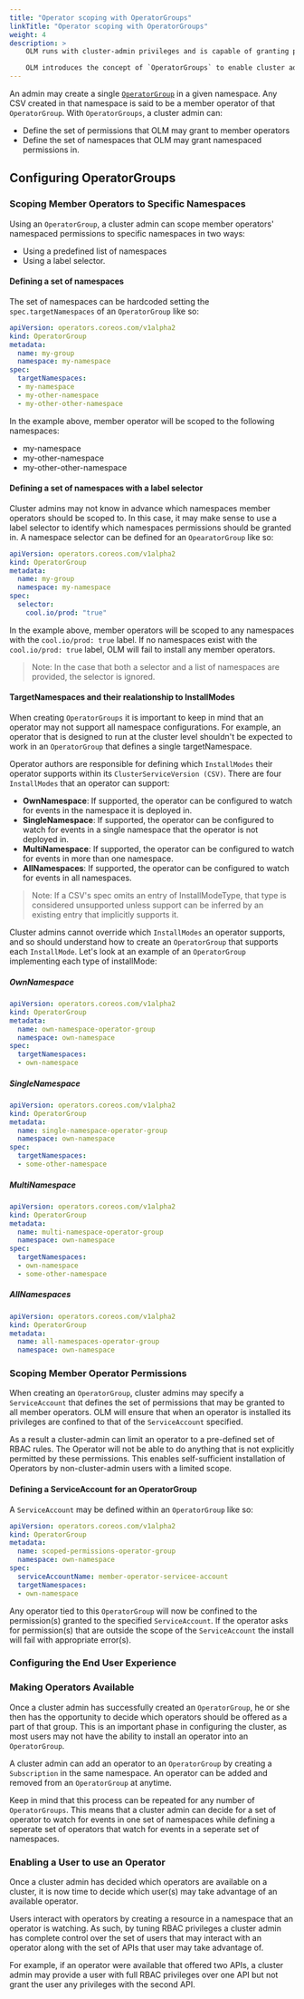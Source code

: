 ```yaml
---
title: "Operator scoping with OperatorGroups"
linkTitle: "Operator scoping with OperatorGroups"
weight: 4
description: >
    OLM runs with cluster-admin privileges and is capable of granting permissions to operators that it deploys. By default, an operator can specify any set of permission(s) in the CSV and OLM will consequently grant it to the operator. In effect, an operator can achieve cluster-scoped privilege(s) which may not always be desired.

    OLM introduces the concept of `OperatorGroups` to enable cluster admins complete control over the permissions that OLM grants operators that it deploys.
---
```


An admin may create a single [`OperatorGroup`](/docs/concepts/crds/operatorgroup) in a given namespace. Any CSV created in that namespace is said to be a member operator of that `OperatorGroup`. With `OperatorGroups`, a cluster admin can:

* Define the set of permissions that OLM may grant to member operators
* Define the set of namespaces that OLM may grant namespaced permissions in.

## Configuring OperatorGroups

### Scoping Member Operators to Specific Namespaces

Using an `OperatorGroup`, a cluster admin can scope member operators' namespaced permissions to specific namespaces in two ways:

* Using a predefined list of namespaces
* Using a label selector.

#### Defining a set of namespaces

The set of namespaces can be hardcoded setting the `spec.targetNamespaces` of an `OperatorGroup` like so:

```yaml
apiVersion: operators.coreos.com/v1alpha2
kind: OperatorGroup
metadata:
  name: my-group
  namespace: my-namespace
spec:
  targetNamespaces:
  - my-namespace
  - my-other-namespace
  - my-other-other-namespace
```

In the example above, member operator will be scoped to the following namespaces:

* my-namespace
* my-other-namespace
* my-other-other-namespace

#### Defining a set of namespaces with a label selector

Cluster admins may not know in advance which namespaces member operators should be scoped to. In this case, it may make sense to use a label selector to identify which namespaces permissions should be granted in. A namespace selector can be defined for an `OpearatorGroup` like so:

```yaml
apiVersion: operators.coreos.com/v1alpha2
kind: OperatorGroup
metadata:
  name: my-group
  namespace: my-namespace
spec:
  selector:
    cool.io/prod: "true"
```

In the example above, member operators will be scoped to any namespaces with the `cool.io/prod: true` label. If no namespaces exist with the `cool.io/prod: true` label, OLM will fail to install any member operators.

>Note: In the case that both a selector and a list of namespaces are provided, the selector is ignored.

#### TargetNamespaces and their realationship to InstallModes

When creating `OperatorGroups` it is important to keep in mind that an operator may not support all namespace configurations. For example, an operator that is designed to run at the cluster level shouldn't be expected to work in an `OperatorGroup` that defines a single targetNamespace.

Operator authors are responsible for defining which `InstallModes` their operator supports within its `ClusterServiceVersion (CSV)`. There are four `InstallModes` that an operator can support:

* **OwnNamespace**: If supported, the operator can be configured to watch for events in the namespace it is deployed in.
* **SingleNamespace**: If supported, the operator can be configured to watch for events in a single namespace that the operator is not deployed in.
* **MultiNamespace**: If supported, the operator can be configured to watch for events in more than one namespace.
* **AllNamespaces**: If supported, the operator can be configured to watch for events in all namespaces.

>Note: If a CSV's spec omits an entry of InstallModeType, that type is considered unsupported unless support can be inferred by an existing entry that implicitly supports it.

Cluster admins cannot override which `InstallModes` an operator supports, and so should understand how to create an `OperatorGroup` that supports each `InstallMode`. Let's look at an example of an `OperatorGroup` implementing each type of installMode:

##### OwnNamespace

```yaml
apiVersion: operators.coreos.com/v1alpha2
kind: OperatorGroup
metadata:
  name: own-namespace-operator-group
  namespace: own-namespace
spec:
  targetNamespaces:
  - own-namespace
```

##### SingleNamespace

```yaml
apiVersion: operators.coreos.com/v1alpha2
kind: OperatorGroup
metadata:
  name: single-namespace-operator-group
  namespace: own-namespace
spec:
  targetNamespaces:
  - some-other-namespace
```

##### MultiNamespace

```yaml
apiVersion: operators.coreos.com/v1alpha2
kind: OperatorGroup
metadata:
  name: multi-namespace-operator-group
  namespace: own-namespace
spec:
  targetNamespaces:
  - own-namespace
  - some-other-namespace
```

##### AllNamespaces

```yaml
apiVersion: operators.coreos.com/v1alpha2
kind: OperatorGroup
metadata:
  name: all-namespaces-operator-group
  namespace: own-namespace
```

### Scoping Member Operator Permissions

When creating an `OperatorGroup`, cluster admins may specify a `ServiceAccount` that defines the set of permissions that may be granted to all member operators. OLM will ensure that when an operator is installed its privileges are confined to that of the `ServiceAccount` specified.

As a result a cluster-admin can limit an operator to a pre-defined set of RBAC rules. The Operator will not be able to do anything that is not explicitly permitted by these permissions. This enables self-sufficient installation of Operators by non-cluster-admin users with a limited scope.

#### Defining a ServiceAccount for an OperatorGroup

A `ServiceAccount` may be defined within an `OperatorGroup` like so:

```yaml
apiVersion: operators.coreos.com/v1alpha2
kind: OperatorGroup
metadata:
  name: scoped-permissions-operator-group
  namespace: own-namespace
spec:
  serviceAccountName: member-operator-servicee-account
  targetNamespaces:
  - own-namespace
```

Any operator tied to this `OperatorGroup` will now be confined to the permission(s) granted to the specified `ServiceAccount`. If the operator asks for permission(s) that are outside the scope of the `ServiceAccount` the install will fail with appropriate error(s).

### Configuring the End User Experience

### Making Operators Available

Once a cluster admin has successfully created an `OperatorGroup`, he or she then has the opportunity to decide which operators should be offered as a part of that group. This is an important phase in configuring the cluster, as most users may not have the ability to install an operator into an `OperatorGroup`.

A cluster admin can add an operator to an `OperatorGroup` by creating a `Subscription` in the same namespace. An operator can be added and removed from an `OperatorGroup` at anytime.

Keep in mind that this process can be repeated for any number of `OperatorGroups`. This means that a cluster admin can decide for a set of operator to watch for events in one set of namespaces while defining a seperate set of operators that watch for events in a seperate set of namespaces.

### Enabling a User to use an Operator

Once a cluster admin has decided which operators are available on a cluster, it is now time to decide which user(s) may take advantage of an available operator.

Users interact with operators by creating a resource in a namespace that an operator is watching. As such, by tuning RBAC privileges a cluster admin has complete control over the set of users that may interact with an operator along with the set of APIs that user may take advantage of.

For example, if an operator were available that offered two APIs, a cluster admin may provide a user with full RBAC privileges over one API but not grant the user any privileges with the second API.